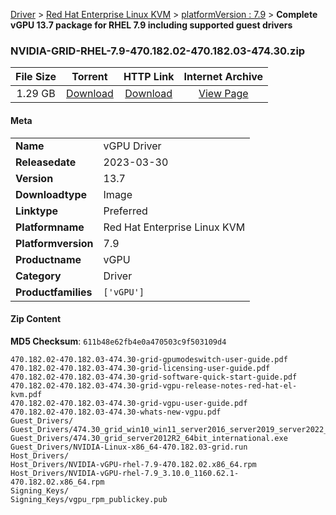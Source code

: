 
[Driver](/README.md)  >  [Red Hat Enterprise Linux KVM](/index/Driver/Red_Hat_Enterprise_Linux_KVM.md)  >  [platformVersion : 7.9](/index/Driver/Red_Hat_Enterprise_Linux_KVM/7.9.md)  >  **Complete vGPU 13.7 package for RHEL 7.9 including supported guest drivers**


### NVIDIA-GRID-RHEL-7.9-470.182.02-470.182.03-474.30.zip

| **File Size** | **Torrent**  | **HTTP Link** | **Internet Archive** |
|:-------------:|:------------:|:-------------:|:--------------------:|
| 1.29 GB |  [Download](https://archive.org/download/nvgpu_NVIDIA-GRID-RHEL-7.9-470.182.02-470.182.03-474.30.zip/nvgpu_NVIDIA-GRID-RHEL-7.9-470.182.02-470.182.03-474.30.zip_archive.torrent)       | [Download](https://archive.org/compress/nvgpu_NVIDIA-GRID-RHEL-7.9-470.182.02-470.182.03-474.30.zip) | [View Page](https://archive.org/details/nvgpu_NVIDIA-GRID-RHEL-7.9-470.182.02-470.182.03-474.30.zip)       |

#### Meta

<table>
<tr><td><strong>Name</strong></td><td>vGPU Driver</td></tr>
<tr><td><strong>Releasedate</strong></td><td>2023-03-30</td></tr>
<tr><td><strong>Version</strong></td><td>13.7</td></tr>
<tr><td><strong>Downloadtype</strong></td><td>Image</td></tr>
<tr><td><strong>Linktype</strong></td><td>Preferred</td></tr>
<tr><td><strong>Platformname</strong></td><td>Red Hat Enterprise Linux KVM</td></tr>
<tr><td><strong>Platformversion</strong></td><td>7.9</td></tr>
<tr><td><strong>Productname</strong></td><td>vGPU</td></tr>
<tr><td><strong>Category</strong></td><td>Driver</td></tr>
<tr><td><strong>Productfamilies</strong></td><td><code>['vGPU']</code></td></tr>
</table>

#### Zip Content

**MD5 Checksum**: `611b48e62fb4e0a470503c9f503109d4`

```text
470.182.02-470.182.03-474.30-grid-gpumodeswitch-user-guide.pdf
470.182.02-470.182.03-474.30-grid-licensing-user-guide.pdf
470.182.02-470.182.03-474.30-grid-software-quick-start-guide.pdf
470.182.02-470.182.03-474.30-grid-vgpu-release-notes-red-hat-el-kvm.pdf
470.182.02-470.182.03-474.30-grid-vgpu-user-guide.pdf
470.182.02-470.182.03-474.30-whats-new-vgpu.pdf
Guest_Drivers/
Guest_Drivers/474.30_grid_win10_win11_server2016_server2019_server2022_64bit_international.exe
Guest_Drivers/474.30_grid_server2012R2_64bit_international.exe
Guest_Drivers/NVIDIA-Linux-x86_64-470.182.03-grid.run
Host_Drivers/
Host_Drivers/NVIDIA-vGPU-rhel-7.9-470.182.02.x86_64.rpm
Host_Drivers/NVIDIA-vGPU-rhel-7.9_3.10.0_1160.62.1-470.182.02.x86_64.rpm
Signing_Keys/
Signing_Keys/vgpu_rpm_publickey.pub
```